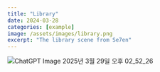 ```yaml
---
title: "Library"
date: 2024-03-28
categories: [example]
image: /assets/images/library.png
excerpt: "The library scene from Se7en"
---
```


![ChatGPT Image 2025년 3월 29일 오후 02_52_26](https://github.com/user-attachments/assets/3b5fe485-bbcf-484f-86a0-492d8e991435)
